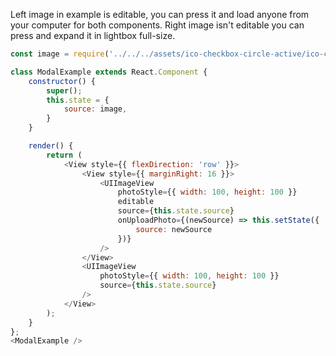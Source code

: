 Left image in example is editable, you can press it and load anyone from your computer for both components.
Right image isn't editable you can press and expand it in lightbox full-size.

```js
const image = require('../../../assets/ico-checkbox-circle-active/ico-checkbox-circle-active@3x.png');

class ModalExample extends React.Component {
    constructor() {
        super();
        this.state = {
            source: image,
        }
    }

    render() {
        return (
            <View style={{ flexDirection: 'row' }}>
                <View style={{ marginRight: 16 }}>
                    <UIImageView
                        photoStyle={{ width: 100, height: 100 }}
                        editable
                        source={this.state.source}
                        onUploadPhoto={(newSource) => this.setState({ 
                            source: newSource
                        })}
                    />
                </View>
                <UIImageView
                    photoStyle={{ width: 100, height: 100 }}
                    source={this.state.source}
                />
            </View>
        );
    }
};
<ModalExample />
```
